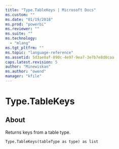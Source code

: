 ```yaml
---
title: "Type.TableKeys | Microsoft Docs"
ms.custom: ""
ms.date: "01/19/2018"
ms.prod: "powerbi"
ms.reviewer: ""
ms.suite: ""
ms.technology: 
  - "mlang"
ms.tgt_pltfrm: ""
ms.topic: "language-reference"
ms.assetid: 5d3ae8af-890c-4e97-9ea7-3e7b7e8d0caa
caps.latest.revision: 5
author: "Minewiskan"
ms.author: "owend"
manager: "kfile"
---
```

# Type.TableKeys

  
## About  
Returns keys from a table type.  
  
```  
Type.TableKeys(tableType as type) as list  
```  
